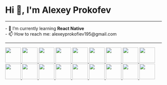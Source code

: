 # Hi 👋, I'm Alexey Prokofev
<hr>
- 🌱 I’m currently learning <strong>React Native</strong> <br>
- 📫 How to reach me: alexeyprokofiev195@gmail.com
<hr>
<span>
  <a href="https://html.com/html5/" target="_blank">
    <code><img src="https://cdn.jsdelivr.net/gh/devicons/devicon/icons/html5/html5-original.svg" width="50px" height="50px"></code>
  </a>
  <a href="https://developer.mozilla.org/ru/docs/Web/CSS/Reference" target="_blank">
  <code><img src="https://cdn.jsdelivr.net/gh/devicons/devicon/icons/css3/css3-original.svg" width="50px" height="50px"></code>
</a>
  <a href="https://sass-scss.ru/guide/" target="_blank">
  <code><img src="https://cdn.jsdelivr.net/gh/devicons/devicon/icons/sass/sass-original.svg" width="50px" height="50px"></code>
</a>
  <a href="https://getbootstrap.com/" target="_blank">
  <code><img src="https://cdn.jsdelivr.net/gh/devicons/devicon/icons/bootstrap/bootstrap-original.svg" width="50px" height="50px"></code>
</a>
  <a href="https://www.javascript.com/" target="_blank">
  <code><img src="https://cdn.jsdelivr.net/gh/devicons/devicon/icons/javascript/javascript-original.svg" width="50px" height="50px"></code>
</a>
  <a href="https://www.typescriptlang.org/" target="_blank">
  <code><img src="https://cdn.jsdelivr.net/gh/devicons/devicon/icons/typescript/typescript-original.svg" width="50px" height="50px"></code>
</a>
  <a href="https://vuefire.vuejs.org/" target="_blank">
  <code><img src="https://user-images.githubusercontent.com/62440186/126898247-19cb31f2-52aa-4829-aa72-ed202824f1a9.png" width="50px" height="50px"></code>
</a>
  <a href="https://vuetifyjs.com/en/" target="_blank">
  <code><img src="https://user-images.githubusercontent.com/62440186/126898289-f3f911fd-dfc3-4de7-a7e4-c094f1cbe47a.png" width="50px" height="50px"></code>
</a>
  <a href="https://ru.vuejs.org/index.html" target="_blank">
  <code><img src="https://cdn.jsdelivr.net/gh/devicons/devicon/icons/vuejs/vuejs-original.svg" width="50px" height="50px"></code>
</a>
  <a href="https://reactjs.org/" target="_blank">
  <code><img src="https://cdn.jsdelivr.net/gh/devicons/devicon/icons/react/react-original.svg" width="50px" height="50px"></code>
</a>
  <a href="https://git-scm.com/" target="_blank">
  <code><img src="https://cdn.jsdelivr.net/gh/devicons/devicon/icons/git/git-original.svg" width="50px" height="50px"></code>
</a>
  <a href="https://github.com/" target="_blank">
  <code><img src="https://cdn.jsdelivr.net/gh/devicons/devicon/icons/github/github-original.svg" width="50px" height="50px"></code>
</a>
  <a href="https://www.android.com/" target="_blank">
  <code><img src="https://cdn.jsdelivr.net/gh/devicons/devicon/icons/android/android-original.svg" width="50px" height="50px"></code>
</a>
  <a href="https://www.figma.com/" target="_blank">
  <code><img src="https://cdn.jsdelivr.net/gh/devicons/devicon/icons/figma/figma-original.svg" width="50px" height="50px"></code>
</a>
  <a href="https://www.adobe.com/ru/products/photoshop.html" target="_blank">
  <code><img src="https://cdn.jsdelivr.net/gh/devicons/devicon/icons/photoshop/photoshop-plain.svg" width="50px" height="50px"></code>
</a>
  <a href="https://firebase.google.com/" target="_blank">
  <code><img src="https://cdn.jsdelivr.net/gh/devicons/devicon/icons/firebase/firebase-plain.svg" width="50px" height="50px"></code>
</a>
  <a href="https://www.mysql.com/" target="_blank">
  <code><img src="https://cdn.jsdelivr.net/gh/devicons/devicon/icons/mysql/mysql-original-wordmark.svg" width="50px" height="50px"></code>
</a>
  <a href="https://www.oracle.com/index.html" target="_blank">
  <code><img src="https://cdn.jsdelivr.net/gh/devicons/devicon/icons/oracle/oracle-original.svg" width="50px" height="50px"></code>
</a>


<!--
**josqer/josqer** is a ✨ _special_ ✨ repository because its `README.md` (this file) appears on your GitHub profile.
c
Here are some ideas to get you started:

- 🔭 I’m currently working on ...

- 👯 I’m looking to collaborate on ...
- 🤔 I’m looking for help with ...
- 💬 Ask me about ...

- 😄 Pronouns: ...
- ⚡ Fun fact: ...
-->
